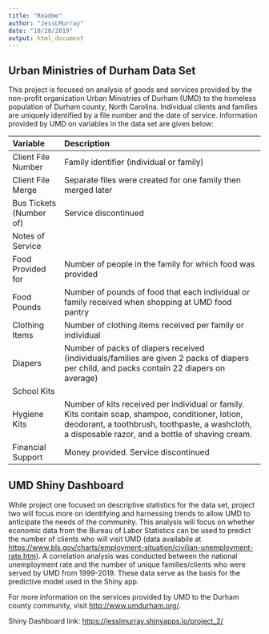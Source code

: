 ```yaml
---
title: "Readme"
author: "JessLMurray"
date: "10/28/2019"
output: html_document
---
```


## Urban Ministries of Durham Data Set

This project is focused on analysis of goods and services provided by the non-profit organization Urban Ministries of Durham (UMD) to the homeless population of Durham county, North Carolina. Individual clients and families are uniquely identified by a file number and the date of service. Information provided by UMD on variables in the data set are given below:

| Variable | Description |
|:---------|:-----------|
| Client File Number | Family identifier (individual or family) |
| Client File Merge | Separate files were created for one family then merged later |
| Bus Tickets (Number of) | Service discontinued |
| Notes of Service |  |
| Food Provided for | Number of people in the family for which food was provided |
| Food Pounds | Number of pounds of food that each individual or family received when shopping at UMD food pantry |
| Clothing Items | Number of clothing items received per family or individual |
| Diapers | Number of packs of diapers received (individuals/families are given 2 packs of diapers per child, and packs contain 22 diapers on average) |
| School Kits |  |
| Hygiene Kits | Number of kits received per individual or family. Kits contain soap, shampoo, conditioner, lotion, deodorant, a toothbrush, toothpaste, a washcloth, a disposable razor, and a bottle of shaving cream. |
| Financial Support | Money provided. Service discontinued |

## UMD Shiny Dashboard 

While project one focused on descriptive statistics for the data set, project two will focus more on identifying and harnessing trends to allow UMD to anticipate the needs of the community. This analysis will focus on whether economic data from the Bureau of Labor Statistics can be used to predict the number of clients who will visit UMD (data availabile at https://www.bls.gov/charts/employment-situation/civilian-unemployment-rate.htm). A correlation analysis was conducted between the national unemployment rate and the number of unique families/clients who were served by UMD from 1999-2019. These data serve as the basis for the predictive model used in the Shiny app.

For more information on the services provided by UMD to the Durham county community, visit http://www.umdurham.org/. 

Shiny Dashboard link: https://jesslmurray.shinyapps.io/project_2/
